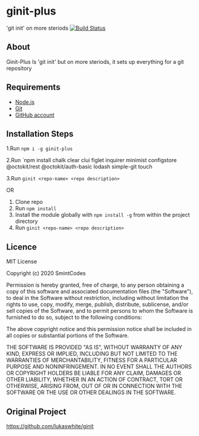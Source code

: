 # ginit-plus
'git init' on more steriods 
[![Build Status](https://travis-ci.com/SmintGaming/ginit-plus.svg?branch=master)](https://travis-ci.com/SmintGaming/ginit-plus)
## About 

Ginit-Plus Is 'git init' but on more steriods, it sets up everything for a git repository


## Requirements

* [Node.js](http://nodejs.org/)
* [Git](https://git-scm.com/)
* [GitHub account](https://github.com/)

## Installation Steps
1.Run `npm i -g ginit-plus`

2.Run `npm install chalk clear clui figlet inquirer minimist configstore @octokit/rest @octokit/auth-basic lodash simple-git touch

3.Run `ginit <repo-name> <repo description>`

OR

1. Clone repo
2. Run `npm install`
3. Install the module globally with `npm install -g` from within the project directory
4. Run `ginit <repo-name> <repo description>`

## Licence

MIT License

Copyright (c) 2020 SmintCodes

Permission is hereby granted, free of charge, to any person obtaining a copy
of this software and associated documentation files (the "Software"), to deal
in the Software without restriction, including without limitation the rights
to use, copy, modify, merge, publish, distribute, sublicense, and/or sell
copies of the Software, and to permit persons to whom the Software is
furnished to do so, subject to the following conditions:

The above copyright notice and this permission notice shall be included in all
copies or substantial portions of the Software.

THE SOFTWARE IS PROVIDED "AS IS", WITHOUT WARRANTY OF ANY KIND, EXPRESS OR
IMPLIED, INCLUDING BUT NOT LIMITED TO THE WARRANTIES OF MERCHANTABILITY,
FITNESS FOR A PARTICULAR PURPOSE AND NONINFRINGEMENT. IN NO EVENT SHALL THE
AUTHORS OR COPYRIGHT HOLDERS BE LIABLE FOR ANY CLAIM, DAMAGES OR OTHER
LIABILITY, WHETHER IN AN ACTION OF CONTRACT, TORT OR OTHERWISE, ARISING FROM,
OUT OF OR IN CONNECTION WITH THE SOFTWARE OR THE USE OR OTHER DEALINGS IN THE
SOFTWARE.

## Original Project

https://github.com/lukaswhite/ginit
